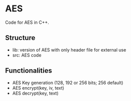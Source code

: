 # AES

Code for AES in C++.

## Structure

- lib: version of AES with only header file for external use
- src: AES code

## Functionalities

- AES Key generation (128, 192 or 256 bits; 256 default)
- AES encrypt(key, iv, text)
- AES decrypt(key, text)
